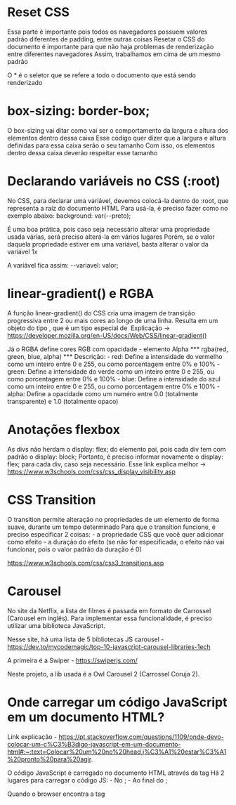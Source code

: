 # Reset CSS
  Essa parte é importante pois todos os navegadores possuem valores padrão diferentes de padding, entre outras coisas
  Resetar o CSS do documento é importante para que não haja problemas de renderização entre diferentes navegadores
  Assim, trabalhamos em cima de um mesmo padrão  

  O * é o seletor que se refere a todo o documento que está sendo renderizado

# box-sizing: border-box; 
  O box-sizing vai ditar como vai ser o comportamento da largura e altura dos elementos dentro dessa caixa
  Esse código quer dizer que a largura e altura definidas para essa caixa serão o seu tamanho
  Com isso, os elementos dentro dessa caixa deverão respeitar esse tamanho

# Declarando variáveis no CSS (:root)
  No CSS, para declarar uma variável, devemos colocá-la dentro do :root, que representa a raíz do documento HTML
  Para usá-la, é preciso fazer como no exemplo abaixo:
    background: var(--preto);

  É uma boa prática, pois caso seja necessário alterar uma propriedade usada várias, será preciso alterá-la em vários lugares
  Porém, se o valor daquela propriedade estiver em uma variável, basta alterar o valor da variável 1x

  A variável fica assim:
    --variavel: valor;

# linear-gradient() e RGBA
  A função linear-gradient() do CSS cria uma imagem de transição progressiva entre 2 ou mais cores ao longo de uma linha.
  Resulta em um objeto do tipo <gradient>, que é um tipo especial de <image>
  Explicação -> https://developer.mozilla.org/en-US/docs/Web/CSS/linear-gradient()

  Já o RGBA define cores RGB com opacidade - elemento Alpha
  *** rgba(red, green, blue, alpha) ***
  Descrição:
    - red: Define a intensidade do vermelho como um inteiro entre 0 e 255, ou como porcentagem entre 0% e 100%
    - green: Define a intensidade do verde como um inteiro entre 0 e 255, ou como porcentagem entre 0% e 100%
    - blue: Define a intensidade do azul como um inteiro entre 0 e 255, ou como porcentagem entre 0% e 100%
    - alpha: Define a opacidade como um numéro entre 0.0 (totalmente transparente) e 1.0 (totalmente opaco)

# Anotações flexbox
  As divs não herdam o display: flex; do elemento pai, pois cada div tem com padrão o display: block;
  Portanto, é preciso informar novamente o display: flex; para cada div, caso seja necessário.
  Esse link explica melhor -> https://www.w3schools.com/css/css_display_visibility.asp

# CSS Transition
  O transition permite alteração no propriedades de um elemento de forma suave, durante um tempo determinado
  Para que o transition funcione, é preciso especificar 2 coisas:
    - a propriedade CSS que você quer adicionar como efeito
    - a duração do efeito (se não for especificada, o efeito não vai funcionar, pois o valor padrão da duração é 0)

  https://www.w3schools.com/css/css3_transitions.asp

# Carousel
  No site da Netflix, a lista de filmes é passada em formato de Carrossel (Carousel em inglês).
  Para implementar essa funcionalidade, é preciso utilizar uma biblioteca JavaScript.
  
  Nesse site, há uma lista de 5 bibliotecas JS carousel - https://dev.to/mycodemagic/top-10-javascript-carousel-libraries-1ech

  A primeira é a Swiper - https://swiperjs.com/

  Neste projeto, a lib usada é a Owl Carousel 2 (Carrossel Coruja 2).

# Onde carregar um código JavaScript em um documento HTML?
  Link explicação - https://pt.stackoverflow.com/questions/1109/onde-devo-colocar-um-c%C3%B3digo-javascript-em-um-documento-html#:~:text=Colocar%20um%20no%20head,j%C3%A1%20estar%C3%A1%20pronto%20para%20agir.

  O código JavaScript é carregado no documento HTML através da tag <script> -> <script src="<link>"></script>
  Há 2 lugares para carregar o código JS:
    - No <head>;
    - Ao final do <body>;
  
  Quando o browser encontra a tag <script>, ele não faz mais nada enquanto o script não for carregado e executado.
  Carregar um <script> ao final do body permite que o conteúdo seja carregado antes da execução do script. 

# Lições:
  Saber sempre aonde quer chegar. Ter sempre um protótipo, um mockup da tela que está sendo desenvolvida. 
  Testar em várias resoluções de tela e trabalhar bem na responsividade em cima delas. 

